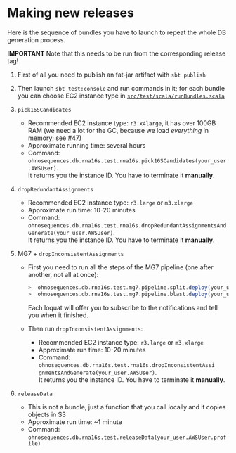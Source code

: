 # Making new releases

Here is the sequence of bundles you have to launch to repeat the whole DB generation process.

**IMPORTANT** Note that this needs to be run from the corresponding release tag!

1. First of all you need to publish an fat-jar artifact with `sbt publish`
2. Then launch `sbt test:console` and run commands in it; for each bundle you can choose EC2 instance type in [`src/test/scala/runBundles.scala`](src/test/scala/runBundles.scala)

1. `pick16SCandidates`
   - Recommended EC2 instance type: `r3.x4large`, it has over 100GB RAM (we need a lot for the GC, because we load _everything_ in memory; see [#47](https://github.com/ohnosequences/db.rna16s/issues/47))
   - Approximate running time: several hours
   - Command: `ohnosequences.db.rna16s.test.rna16s.pick16SCandidates(your_user.AWSUser)`.  
     It returns you the instance ID. You have to terminate it **manually**.

2. `dropRedundantAssignments`
   - Recommended EC2 instance type: `r3.large` or `m3.xlarge`
   - Approximate run time: 10-20 minutes
   - Command: `ohnosequences.db.rna16s.test.rna16s.dropRedundantAssignmentsAndGenerate(your_user.AWSUser)`.  
     It returns you the instance ID. You have to terminate it **manually**.

3. MG7 + `dropInconsistentAssignments`
   * First you need to run all the steps of the MG7 pipeline (one after another, not all at once):

     ```scala
     >  ohnosequences.db.rna16s.test.mg7.pipeline.split.deploy(your_user)
     >  ohnosequences.db.rna16s.test.mg7.pipeline.blast.deploy(your_user)
     ```

     Each loquat will offer you to subscribe to the  notifications and tell you when it finished.

   * Then run `dropInconsistentAssignments`:
     - Recommended EC2 instance type: `r3.large` or `m3.xlarge`
     - Approximate run time: 10-20 minutes
     - Command:  `ohnosequences.db.rna16s.test.rna16s.dropInconsistentAssi gnmentsAndGenerate(your_user.AWSUser)`.  
     It returns you the instance ID. You have to terminate it  **manually**.

4. `releaseData`
   - This is not a bundle, just a function that you call locally and it copies objects in S3
   - Approximate run time: ~1 minute
   - Command: `ohnosequences.db.rna16s.test.releaseData(your_user.AWSUser.profile)`
